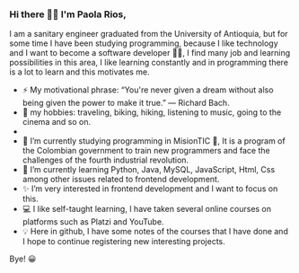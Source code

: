 ### Hi there 👋🙂 I'm Paola Rios,

I am a sanitary engineer graduated from the University of Antioquia, but for some time I have been studying programming, because I like technology and I want to become a software developer 👩‍💻, I find many job and learning possibilities in this area, I like learning constantly  and in programming there is a lot to learn and this motivates me.

- ⚡ My motivational phrase: “You're never given a dream without also being given the power to make it true.” ― Richard Bach.
- 🚵 my hobbies: traveling, biking, hiking, listening to music, going to the cinema and so on.
- 
- 🔭 I’m currently studying programming in MisionTIC 🚀, It is a program of the Colombian government to train new programmers and face the challenges of the fourth industrial               revolution.
- 🌱 I’m currently learning Python, Java, MySQL, JavaScript, Html, Css among other issues related to frontend development.
- ✨ I’m very interested in frontend development and I want to focus on this.
- 💻 I like self-taught learning, I have taken several online courses on platforms such as Platzi and YouTube.
- 💡 Here in github, I have some notes of the courses that I have done and I hope to continue registering new interesting projects.

Bye! 😀
